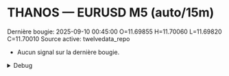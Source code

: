 # THANOS — EURUSD M5 (auto/15m)
Dernière bougie: 2025-09-10 00:45:00  O=11.69855  H=11.70060  L=11.69820  C=11.70010
Source active: twelvedata_repo

- Aucun signal sur la dernière bougie.

<details><summary>Debug</summary>

- TD_API_KEY manquant.

</details>